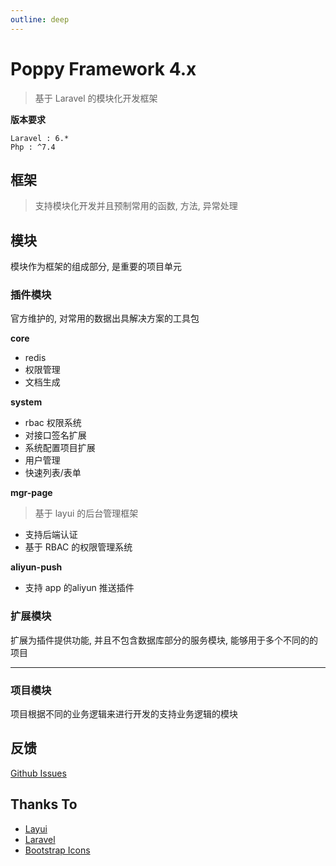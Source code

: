 ```yaml
---
outline: deep
---
```


# Poppy Framework 4.x

> 基于 Laravel 的模块化开发框架

**版本要求**

```
Laravel : 6.*
Php : ^7.4
```

## 框架

> 支持模块化开发并且预制常用的函数, 方法, 异常处理

## 模块

模块作为框架的组成部分, 是重要的项目单元

### 插件模块

官方维护的, 对常用的数据出具解决方案的工具包

**core**

- redis
- 权限管理
- 文档生成

**system**

- rbac 权限系统
- 对接口签名扩展
- 系统配置项目扩展
- 用户管理
- 快速列表/表单

**mgr-page**
> 基于 layui 的后台管理框架

- 支持后端认证
- 基于 RBAC 的权限管理系统

**aliyun-push**

- 支持 app 的aliyun 推送插件

### 扩展模块

扩展为插件提供功能, 并且不包含数据库部分的服务模块, 能够用于多个不同的的项目

****

### 项目模块

项目根据不同的业务逻辑来进行开发的支持业务逻辑的模块

## 反馈

[Github Issues](https://github.com/imvkmark/poppy-docs/issues)

## Thanks To

- [Layui](https://layui.gitee.io/v2/)
- [Laravel](https://laravel.com/)
- [Bootstrap Icons](https://icons.getbootstrap.com/)